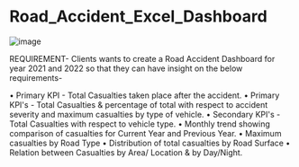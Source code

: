# Road_Accident_Excel_Dashboard

![image](https://github.com/ShilpaAdiga/Road_Accident_Excel_Dashboard/assets/57552278/d847f11f-cb3c-426b-a3b9-93898d90596c)

REQUIREMENT-
Clients wants to create a Road Accident Dashboard for year 2021 and 2022 so that they can have insight on the below requirements-

• Primary KPI - Total Casualties taken place after the accident.
• Primary KPI's - Total Casualties & percentage of total with respect to accident severity and maximum casualties by type of vehicle.
• Secondary KPI's - Total Casualties with respect to vehicle type.
• Monthly trend showing comparison of casualties for Current Year and Previous Year.
• Maximum casualties by Road Type
• Distribution of total casualties by Road Surface
• Relation between Casualties by Area/ Location & by Day/Night.
